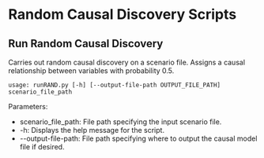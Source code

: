 # Random Causal Discovery Scripts
## Run Random Causal Discovery
Carries out random causal discovery on a scenario file. Assigns a causal relationship between variables with probability 0.5.

    usage: runRAND.py [-h] [--output-file-path OUTPUT_FILE_PATH] scenario_file_path
    
Parameters:
* scenario_file_path: File path specifying the input scenario file.
* -h: Displays the help message for the script.
* --output-file-path: File path specifying where to output the causal model file if desired.
